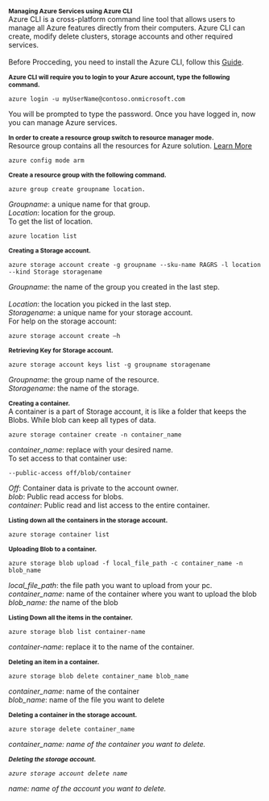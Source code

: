 <b>Managing Azure Services using Azure CLI</b><br />
Azure CLI is a cross-platform command line tool that allows users to manage all Azure features directly from their computers. Azure CLI can create, modify delete clusters, storage accounts and other required services.<br />
<br />
Before Procceding, you need to install the Azure CLI, follow this <a href="https://docs.microsoft.com/en-us/azure/xplat-cli-install" target="_blank">Guide</a>.
<br />

<b>Azure CLI will require you to login to your Azure account, type the following command.</b><br />
```
azure login -u myUserName@contoso.onmicrosoft.com
```
You will be prompted to type the password.
Once you have logged in, now you can manage Azure services.

<b>In order to create a resource group switch to resource manager mode.</b><br />
Resource group contains all the resources for Azure solution. <a href="https://docs.microsoft.com/en-us/azure/azure-resource-manager/resource-group-overview" target="_blank">Learn More</a>
```
azure config mode arm
```

<b>Create a resource group with the following command. </b><br />
```
azure group create groupname location.
```
<i>Groupname</i>: a unique name for that group.<br />
<i>Location</i>: location for the group. <br />
To get the list of location.<br />
```
azure location list
```

<b>Creating a Storage account.</b><br />
```
azure storage account create -g groupname --sku-name RAGRS -l location --kind Storage storagename
```
<i>Groupname</i>: the name of the group you created in the last step.<br /><br />
<i>Location</i>: the location you picked in the last step.<br />
<i>Storagename</i>: a unique name for your storage account.<br />
For help on the storage account:
```
azure storage account create –h
```

<b>Retrieving Key for Storage account.</b><br />
```
azure storage account keys list -g groupname storagename
```
<i>Groupname</i>: the group name of the resource.<br />
<i>Storagename</i>: the name of the storage.<br />

<b>Creating a container. </b><br />
A container is a part of Storage account, it is like a folder that keeps the Blobs. While blob can keep all types of data.<br />
```
azure storage container create -n container_name
```
<i>container_name</i>: replace with your desired name.<br />
To set access to that container use:<br />
```
--public-access off/blob/container
```
<i>Off</i>: Container data is private to the account owner.<br />
<i>blob</i>: Public read access for blobs.<br />
<i>container</i>: Public read and list access to the entire container.<br />

<b>Listing down all the containers in the storage account.</b><br />
```
azure storage container list
```
<b>Uploading Blob to a container.</b><br />
```
azure storage blob upload -f local_file_path -c container_name -n blob_name
```
<i>local_file_path</i>: the file path you want to upload from your pc.<br />
<i>container_name</i>: name of the container where you want to upload the blob<br />
<i>blob_name: the</i> name of the blob<br />

<b>Listing Down all the items in the container.</b><br />
```
azure storage blob list container-name
```
<i>container-name</i>: replace it to the name of the container.

<b>Deleting an item in a container.</b><br />
```
azure storage blob delete container_name blob_name
```
<i>container_name</i>: name of the container <br />
<i>blob_name</i>: name of the file you want to delete <br />

<b>Deleting a container in the storage account.</b><br />
```
azure storage delete container_name
```
<i>container_name: name of the container you want to delete.

<b>Deleting the storage account.</b><br />
```
azure storage account delete name
```
<i>name</i>: name of the account you want to delete.

<style>
b{
font-size:12px;
}
</style>
